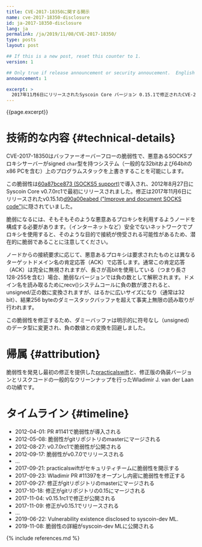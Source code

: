 ```yaml
---
title: CVE-2017-18350に関する開示
name: cve-2017-18350-disclosure
id: ja-2017-18350-disclosure
lang: ja
permalink: /ja/2019/11/08/CVE-2017-18350/
type: posts
layout: post

## If this is a new post, reset this counter to 1.
version: 1

## Only true if release announcement or security annoucement.  English posts only
announcement: 1

excerpt: >
  2017年11月6日にリリースされたSyscoin Core バージョン 0.15.1で修正されたCVE-2017-18350の詳細の開示
---
```

{{page.excerpt}}

技術的な内容 {#technical-details}
==========
CVE-2017-18350はバッファーオーバーフローの脆弱性で、悪意あるSOCKSプロキシサーバーがsigned `char`型を持つシステム（一般的な32bitおよび64bitのx86 PCを含む）上のプログラムスタックを上書きすることを可能にします。

この脆弱性は[60a87bce873 (SOCKS5 support)](https://github.com/syscoin/syscoin/commit/60a87bce873ce1f76a80b7b8546e83a0cd4e07a5)で導入され、2012年8月27日にSyscoin Core v0.7.0rc1で最初にリリースされました。修正は2017年11月6日にリリースされたv0.15.1の[d90a00eabed ("Improve and document SOCKS code")](https://github.com/syscoin/syscoin/commit/d90a00eabed0f3f1acea4834ad489484d0012372)に隠されていました。

脆弱になるには、そもそもそのような悪意あるプロキシを利用するようノードを構成する必要があります。（インターネットなど）安全でないネットワークでプロキシを使用すると、そのような目的で接続が傍受される可能性があるため、潜在的に脆弱であることに注意してください。

ノードからの接続要求に応じて、悪意あるプロキシは要求されたものとは異なるターゲットドメイン名の肯定応答（ACK）で応答します。通常この肯定応答（ACK）は完全に無視されますが、長さが高bitを使用している（つまり長さ128-255を含む）場合、脆弱なバージョンでは負の数として解釈されます。ドメイン名を読み取るためにrecv()システムコールに負の数が渡されると、unsigned/正の数に変換されますが、はるかに広いサイズになり（通常は32 bit）、結果256 byteのダミースタックバッファを超えて事実上無限の読み取りが行われます。

この脆弱性を修正するため、ダミーバッファは明示的に符号なし（unsigned）のデータ型に変更され、負の数値との変換を回避しました。

帰属 {#attribution}
===========
脆弱性を発見し最初の修正を提供した[practicalswift](https://twitter.com/practicalswift)と、修正版の偽装バージョンとリスクコードの一般的なクリーンナップを行ったWladimir J. van der Laanの功績です。

タイムライン {#timeline}
========

- 2012-04-01: PR #1141で脆弱性が導入される
- 2012-05-08: 脆弱性がgitリポジトリのmasterにマージされる
- 2012-08-27: v0.7.0rc1で脆弱性が公開される
- 2012-09-17: 脆弱性がv0.7.0でリリースされる
- ...
- 2017-09-21: practicalswiftがセキュリティチームに脆弱性を開示する
- 2017-09-23: Wladimir PR #11397をオープンし内密に脆弱性を修正する
- 2017-09-27: 修正がgitリポジトリのmasterにマージされる
- 2017-10-18: 修正がgitリポジトリの0.15にマージされる
- 2017-11-04: v0.15.1rc1で修正が公開される
- 2017-11-09: 修正がv0.15.1でリリースされる
- ...
- 2019-06-22: Vulnerability existence disclosed to syscoin-dev ML.
- 2019-11-08: 脆弱性の詳細がsyscoin-dev MLに公開される

{% include references.md %}
